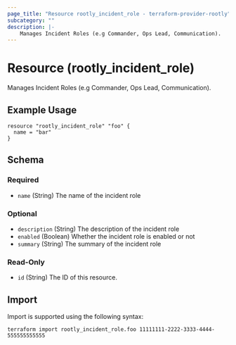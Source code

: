 ```yaml
---
page_title: "Resource rootly_incident_role - terraform-provider-rootly"
subcategory: ""
description: |-
    Manages Incident Roles (e.g Commander, Ops Lead, Communication).
---
```


# Resource (rootly_incident_role)

Manages Incident Roles (e.g Commander, Ops Lead, Communication).

## Example Usage

```
resource "rootly_incident_role" "foo" {
  name = "bar"
}
```

<!-- schema generated by tfplugindocs -->
## Schema

### Required

- `name` (String) The name of the incident role

### Optional

- `description` (String) The description of the incident role
- `enabled` (Boolean) Whether the incident role is enabled or not
- `summary` (String) The summary of the incident role

### Read-Only

- `id` (String) The ID of this resource.

## Import

Import is supported using the following syntax:

```shell
terraform import rootly_incident_role.foo 11111111-2222-3333-4444-555555555555
```